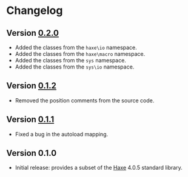 # Changelog

## Version [0.2.0](https://git.belin.io/cedx/haxe.php/compare/v0.1.2...v0.2.0)
- Added the classes from the `haxe\io` namespace.
- Added the classes from the `haxe\macro` namespace.
- Added the classes from the `sys` namespace.
- Added the classes from the `sys\io` namespace.

## Version [0.1.2](https://git.belin.io/cedx/haxe.php/compare/v0.1.1...v0.1.2)
- Removed the position comments from the source code.

## Version [0.1.1](https://git.belin.io/cedx/haxe.php/compare/v0.1.0...v0.1.1)
- Fixed a bug in the autoload mapping.

## Version 0.1.0
- Initial release: provides a subset of the [Haxe](https://haxe.org) 4.0.5 standard library.
